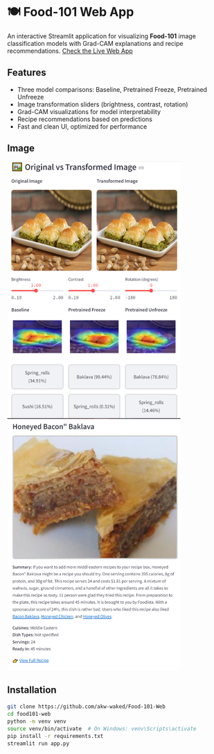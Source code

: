 # 🍽️ Food-101 Web App 

An interactive Streamlit application for visualizing **Food-101** image classification models with Grad-CAM explanations and recipe recommendations.
[Check the Live Web App](https://food-101-web-dl.streamlit.app/)


## Features

- Three model comparisons: Baseline, Pretrained Freeze, Pretrained Unfreeze
- Image transformation sliders (brightness, contrast, rotation)
- Grad-CAM visualizations for model interpretability
- Recipe recommendations based on predictions
- Fast and clean UI, optimized for performance

## Image

<img src="assets/predictedImage.png" alt="Predicted Image" width="400"/>
<img src="assets/API-Recipe.png" alt="API Recipe" width="400"/>


## Installation

```bash
git clone https://github.com/akw-waked/Food-101-Web
cd food101-web
python -m venv venv
source venv/bin/activate  # On Windows: venv\Scripts\activate
pip install -r requirements.txt
streamlit run app.py
